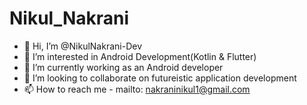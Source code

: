 # Nikul_Nakrani

- 👋 Hi, I’m @NikulNakrani-Dev
- 👀 I’m interested in Android Development(Kotlin & Flutter)
- 🌱 I’m currently working as an Android developer
- 💞️ I’m looking to collaborate on futureistic application development
- 📫 How to reach me - mailto: nakraninikul1@gmail.com
